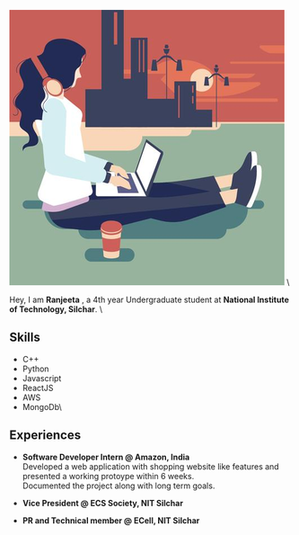 <img src = "https://github.com/ranjeeta01/ranjeeta01.github.io/blob/master/portfolio_img.jpg"> \

Hey, I am **Ranjeeta** , a 4th year Undergraduate student at **National Institute of Technology, Silchar**. \
## Skills
- C++
- Python
- Javascript
- ReactJS
- AWS
- MongoDb\
## Experiences
- **Software Developer Intern @ Amazon, India**\
 Developed a web application with shopping website like features and presented a working protoype within 6 weeks.\
 Documented the project along with long term goals.

- **Vice President @ ECS Society, NIT Silchar**

- **PR and Technical member @ ECell, NIT Silchar**
